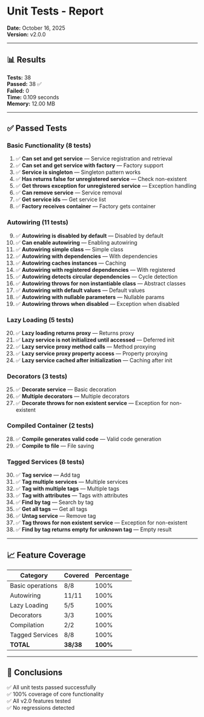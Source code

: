# Unit Tests - Report

**Date:** October 16, 2025  
**Version:** v2.0.0

---

## 📊 Results

**Tests:** 38  
**Passed:** 38 ✅  
**Failed:** 0  
**Time:** 0.109 seconds  
**Memory:** 12.00 MB

---

## ✅ Passed Tests

### Basic Functionality (8 tests)

1. ✅ **Can set and get service** — Service registration and retrieval
2. ✅ **Can set and get service with factory** — Factory support
3. ✅ **Service is singleton** — Singleton pattern works
4. ✅ **Has returns false for unregistered service** — Check non-existent
5. ✅ **Get throws exception for unregistered service** — Exception handling
6. ✅ **Can remove service** — Service removal
7. ✅ **Get service ids** — Get service list
8. ✅ **Factory receives container** — Factory gets container

### Autowiring (11 tests)

9. ✅ **Autowiring is disabled by default** — Disabled by default
10. ✅ **Can enable autowiring** — Enabling autowiring
11. ✅ **Autowiring simple class** — Simple class
12. ✅ **Autowiring with dependencies** — With dependencies
13. ✅ **Autowiring caches instances** — Caching
14. ✅ **Autowiring with registered dependencies** — With registered
15. ✅ **Autowiring detects circular dependencies** — Cycle detection
16. ✅ **Autowiring throws for non instantiable class** — Abstract classes
17. ✅ **Autowiring with default values** — Default values
18. ✅ **Autowiring with nullable parameters** — Nullable params
19. ✅ **Autowiring throws when disabled** — Exception when disabled

### Lazy Loading (5 tests)

20. ✅ **Lazy loading returns proxy** — Returns proxy
21. ✅ **Lazy service is not initialized until accessed** — Deferred init
22. ✅ **Lazy service proxy method calls** — Method proxying
23. ✅ **Lazy service proxy property access** — Property proxying
24. ✅ **Lazy service cached after initialization** — Caching after init

### Decorators (3 tests)

25. ✅ **Decorate service** — Basic decoration
26. ✅ **Multiple decorators** — Multiple decorators
27. ✅ **Decorate throws for non existent service** — Exception for non-existent

### Compiled Container (2 tests)

28. ✅ **Compile generates valid code** — Valid code generation
29. ✅ **Compile to file** — File saving

### Tagged Services (8 tests)

30. ✅ **Tag service** — Add tag
31. ✅ **Tag multiple services** — Multiple services
32. ✅ **Tag with multiple tags** — Multiple tags
33. ✅ **Tag with attributes** — Tags with attributes
34. ✅ **Find by tag** — Search by tag
35. ✅ **Get all tags** — Get all tags
36. ✅ **Untag service** — Remove tag
37. ✅ **Tag throws for non existent service** — Exception for non-existent
38. ✅ **Find by tag returns empty for unknown tag** — Empty result

---

## 📈 Feature Coverage

| Category | Covered | Percentage |
|----------|---------|------------|
| Basic operations | 8/8 | 100% |
| Autowiring | 11/11 | 100% |
| Lazy Loading | 5/5 | 100% |
| Decorators | 3/3 | 100% |
| Compilation | 2/2 | 100% |
| Tagged Services | 8/8 | 100% |
| **TOTAL** | **38/38** | **100%** |

---

## 🎯 Conclusions

✅ All unit tests passed successfully  
✅ 100% coverage of core functionality  
✅ All v2.0 features tested  
✅ No regressions detected

